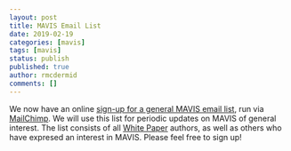 ```yaml
---
layout: post
title: MAVIS Email List
date: 2019-02-19
categories: [mavis]
tags: [mavis]
status: publish
published: true
author: rmcdermid
comments: []
---
```


We now have an online [sign-up for a general MAVIS email list](http://eepurl.com/ghyq35), run via [MailChimp](https://mailchimp.com). We will use this list for periodic updates on MAVIS of general interest. The list consists of all [White Paper]({{site.baseurl}}/whitepapers) authors, as well as others who have expresed an interest in MAVIS. Please feel free to sign up!
